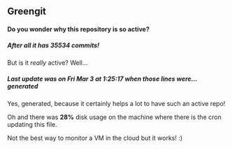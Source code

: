## Greengit

#### Do you wonder why this repository is so active?

##### After all it has 35534 commits!

But is it *really* active? Well...

##### Last update was on Fri Mar 3 at 1:25:17 when those lines were... generated

Yes, generated, because it certainly helps a lot to have such an active repo!

Oh and there was **28%** disk usage on the machine
where there is the cron updating this file.

Not the best way to monitor a VM in the cloud but it works! :)
